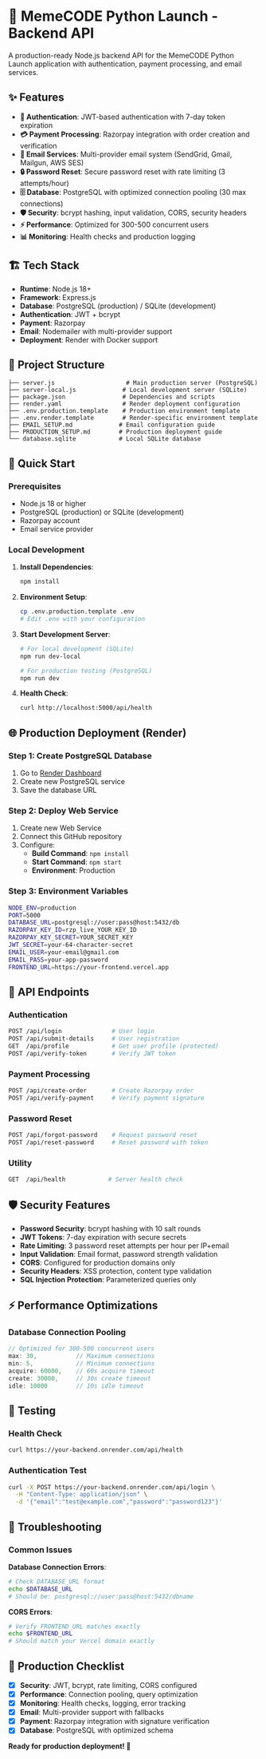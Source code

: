 # 🚀 MemeCODE Python Launch - Backend API

A production-ready Node.js backend API for the MemeCODE Python Launch application with authentication, payment processing, and email services.

## ✨ Features

- **🔐 Authentication**: JWT-based authentication with 7-day token expiration
- **💳 Payment Processing**: Razorpay integration with order creation and verification
- **📧 Email Services**: Multi-provider email system (SendGrid, Gmail, Mailgun, AWS SES)
- **🔒 Password Reset**: Secure password reset with rate limiting (3 attempts/hour)
- **🗄️ Database**: PostgreSQL with optimized connection pooling (30 max connections)
- **🛡️ Security**: bcrypt hashing, input validation, CORS, security headers
- **⚡ Performance**: Optimized for 300-500 concurrent users
- **📊 Monitoring**: Health checks and production logging

## 🏗️ Tech Stack

- **Runtime**: Node.js 18+
- **Framework**: Express.js
- **Database**: PostgreSQL (production) / SQLite (development)
- **Authentication**: JWT + bcrypt
- **Payment**: Razorpay
- **Email**: Nodemailer with multi-provider support
- **Deployment**: Render with Docker support

## 📁 Project Structure

```
├── server.js                    # Main production server (PostgreSQL)
├── server-local.js             # Local development server (SQLite)
├── package.json                # Dependencies and scripts
├── render.yaml                 # Render deployment configuration
├── .env.production.template    # Production environment template
├── .env.render.template        # Render-specific environment template
├── EMAIL_SETUP.md             # Email configuration guide
├── PRODUCTION_SETUP.md        # Production deployment guide
└── database.sqlite            # Local SQLite database
```

## 🚀 Quick Start

### Prerequisites
- Node.js 18 or higher
- PostgreSQL (production) or SQLite (development)
- Razorpay account
- Email service provider

### Local Development

1. **Install Dependencies**:
   ```bash
   npm install
   ```

2. **Environment Setup**:
   ```bash
   cp .env.production.template .env
   # Edit .env with your configuration
   ```

3. **Start Development Server**:
   ```bash
   # For local development (SQLite)
   npm run dev-local
   
   # For production testing (PostgreSQL)
   npm run dev
   ```

4. **Health Check**:
   ```bash
   curl http://localhost:5000/api/health
   ```

## 🌐 Production Deployment (Render)

### Step 1: Create PostgreSQL Database
1. Go to [Render Dashboard](https://render.com/dashboard)
2. Create new PostgreSQL service
3. Save the database URL

### Step 2: Deploy Web Service
1. Create new Web Service
2. Connect this GitHub repository
3. Configure:
   - **Build Command**: `npm install`
   - **Start Command**: `npm start`
   - **Environment**: Production

### Step 3: Environment Variables
```bash
NODE_ENV=production
PORT=5000
DATABASE_URL=postgresql://user:pass@host:5432/db
RAZORPAY_KEY_ID=rzp_live_YOUR_KEY_ID
RAZORPAY_KEY_SECRET=YOUR_SECRET_KEY
JWT_SECRET=your-64-character-secret
EMAIL_USER=your-email@gmail.com
EMAIL_PASS=your-app-password
FRONTEND_URL=https://your-frontend.vercel.app
```

## 📡 API Endpoints

### Authentication
```bash
POST /api/login              # User login
POST /api/submit-details     # User registration
GET  /api/profile            # Get user profile (protected)
POST /api/verify-token       # Verify JWT token
```

### Payment Processing
```bash
POST /api/create-order       # Create Razorpay order
POST /api/verify-payment     # Verify payment signature
```

### Password Reset
```bash
POST /api/forgot-password    # Request password reset
POST /api/reset-password     # Reset password with token
```

### Utility
```bash
GET  /api/health            # Server health check
```

## 🛡️ Security Features

- **Password Security**: bcrypt hashing with 10 salt rounds
- **JWT Tokens**: 7-day expiration with secure secrets
- **Rate Limiting**: 3 password reset attempts per hour per IP+email
- **Input Validation**: Email format, password strength validation
- **CORS**: Configured for production domains only
- **Security Headers**: XSS protection, content type validation
- **SQL Injection Protection**: Parameterized queries only

## ⚡ Performance Optimizations

### Database Connection Pooling
```javascript
// Optimized for 300-500 concurrent users
max: 30,           // Maximum connections
min: 5,            // Minimum connections
acquire: 60000,    // 60s acquire timeout
create: 30000,     // 30s create timeout
idle: 10000        // 10s idle timeout
```

## 🧪 Testing

### Health Check
```bash
curl https://your-backend.onrender.com/api/health
```

### Authentication Test
```bash
curl -X POST https://your-backend.onrender.com/api/login \
  -H "Content-Type: application/json" \
  -d '{"email":"test@example.com","password":"password123"}'
```

## 🚨 Troubleshooting

### Common Issues

**Database Connection Errors**:
```bash
# Check DATABASE_URL format
echo $DATABASE_URL
# Should be: postgresql://user:pass@host:5432/dbname
```

**CORS Errors**:
```bash
# Verify FRONTEND_URL matches exactly
echo $FRONTEND_URL
# Should match your Vercel domain exactly
```

## 🎯 Production Checklist

- [x] **Security**: JWT, bcrypt, rate limiting, CORS configured
- [x] **Performance**: Connection pooling, query optimization
- [x] **Monitoring**: Health checks, logging, error tracking  
- [x] **Email**: Multi-provider support with fallbacks
- [x] **Payment**: Razorpay integration with signature verification
- [x] **Database**: PostgreSQL with optimized schema

**Ready for production deployment! 🚀**
